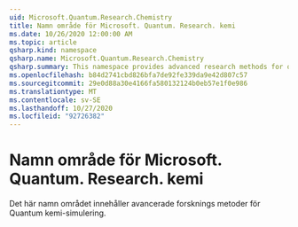 ```yaml
---
uid: Microsoft.Quantum.Research.Chemistry
title: Namn område för Microsoft. Quantum. Research. kemi
ms.date: 10/26/2020 12:00:00 AM
ms.topic: article
qsharp.kind: namespace
qsharp.name: Microsoft.Quantum.Research.Chemistry
qsharp.summary: This namespace provides advanced research methods for quantum chemistry simulation.
ms.openlocfilehash: b84d2741cbd826bfa7de92fe339da9e42d807c57
ms.sourcegitcommit: 29e0d88a30e4166fa580132124b0eb57e1f0e986
ms.translationtype: MT
ms.contentlocale: sv-SE
ms.lasthandoff: 10/27/2020
ms.locfileid: "92726382"
---
```

# <a name="microsoftquantumresearchchemistry-namespace"></a>Namn område för Microsoft. Quantum. Research. kemi

Det här namn området innehåller avancerade forsknings metoder för Quantum kemi-simulering.

